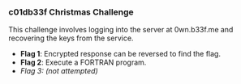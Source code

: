 ### c01db33f Christmas Challenge

This challenge involves logging into the server at 0wn.b33f.me and recovering
the keys from the service.

*   **Flag 1**: Encrypted response can be reversed to find the flag.
*   **Flag 2**: Execute a FORTRAN program.
*   _Flag 3: (not attempted)_
